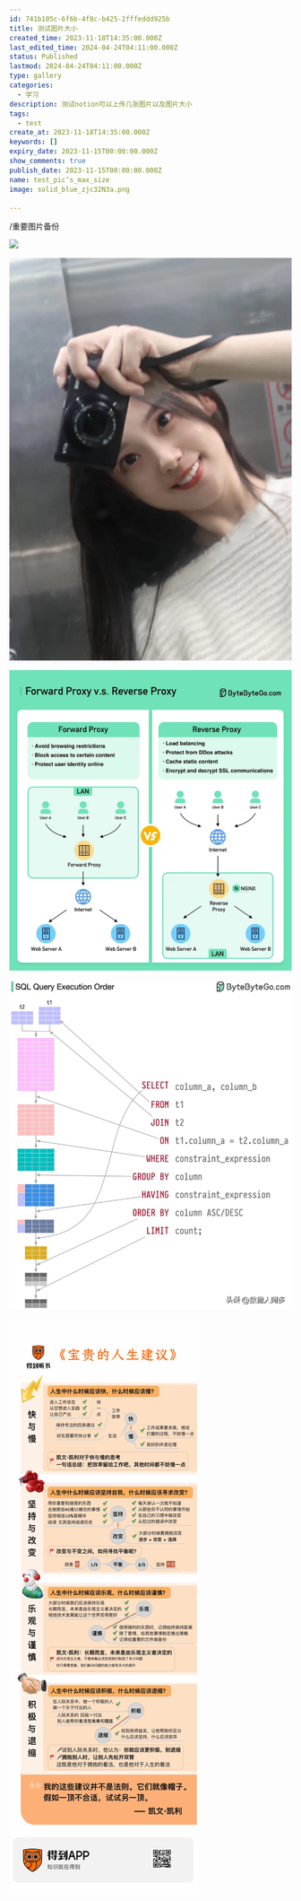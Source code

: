 ```yaml
---
id: 741b105c-6f6b-4f8c-b425-2fffeddd925b
title: 测试图片大小
created_time: 2023-11-18T14:35:00.000Z
last_edited_time: 2024-04-24T04:11:00.000Z
status: Published
lastmod: 2024-04-24T04:11:00.000Z
type: gallery
categories:
  - 学习
description: 测试notion可以上传几张图片以及图片大小
tags:
  - test
create_at: 2023-11-18T14:35:00.000Z
keywords: []
expiry_date: 2023-11-15T00:00:00.000Z
show_comments: true
publish_date: 2023-11-15T00:00:00.000Z
name: test_pic‘s_max_size
image: solid_blue_zjc32N3a.png

---
```


/重要图片备份

![](https://github.com/songxiaofeng1981/note/blob/gh-pages/attachments/Notes/images/段永平截图-2.png)

![](IMG_8500_JsrmK1Sd.jpg)

![](Untitled_ovCYJcyb.jpeg)

![](IMG_8494_ymWK3koQ.jpg)

![](IMG_8514_Alcqkwup.jpg)
